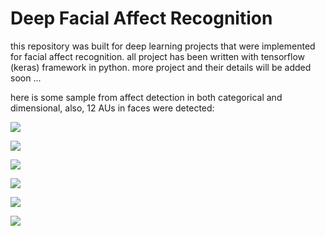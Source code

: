 # Deep Facial Affect Recognition

this repository was built for deep learning projects that were implemented for facial affect recognition.
all project has been written with tensorflow (keras) framework in python.
more project and their details will be added soon ...

here is some sample from affect detection in both categorical and dimensional, also, 12 AUs in faces were detected:

![](sample_6-emotion_3.gif)

![](sample_5-dim-au.gif)

![](sample-1_emotion_au.gif)

![](sample-1_output_dim_au.gif)

![](sample-2_output_dim.gif)

![](sample-2_output_dim_au.gif)
